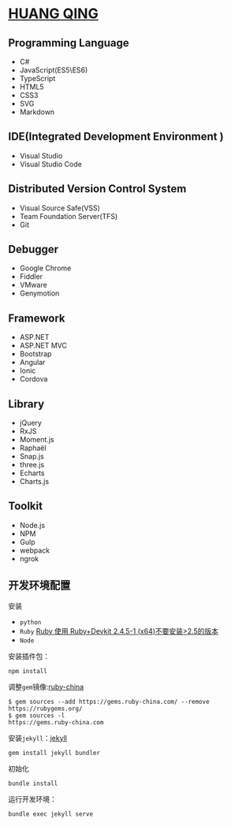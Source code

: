 # [HUANG QING](https://huang-qing.github.io/)

## Programming Language

+ C# 
+ JavaScript(ES5\ES6)
+ TypeScript
+ HTML5
+ CSS3
+ SVG
+ Markdown


## IDE(Integrated Development Environment )

+ Visual Studio 
+ Visual Studio Code


## Distributed Version Control System 

+ Visual Source Safe(VSS)
+ Team Foundation Server(TFS)
+ Git


## Debugger

+ Google Chrome
+ Fiddler
+ VMware
+ Genymotion


## Framework

+ ASP.NET
+ ASP.NET MVC
+ Bootstrap
+ Angular
+ Ionic
+ Cordova


## Library

+ jQuery
+ RxJS
+ Moment.js
+ Raphaël
+ Snap.js
+ three.js
+ Echarts
+ Charts.js


## Toolkit

+ Node.js
+ NPM
+ Gulp
+ webpack
+ ngrok


## 开发环境配置

安装

+ `python`
+ `Ruby` [Ruby  使用 Ruby+Devkit 2.4.5-1 (x64)不要安装>2.5的版本](https://rubyinstaller.org/downloads/) 
+ `Node`

安装插件包：
```
npm install
```

调整`gem`镜像:[ruby-china](https://gems.ruby-china.com/)
```
$ gem sources --add https://gems.ruby-china.com/ --remove https://rubygems.org/
$ gem sources -l
https://gems.ruby-china.com
```

安装`jekyll`：[jekyll](https://jekyllrb.com/)
```
gem install jekyll bundler
```

初始化
```
bundle install
```

运行开发环境：
```
bundle exec jekyll serve
```